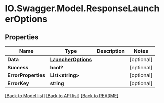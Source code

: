 # IO.Swagger.Model.ResponseLauncherOptions
## Properties

Name | Type | Description | Notes
------------ | ------------- | ------------- | -------------
**Data** | [**LauncherOptions**](LauncherOptions.md) |  | [optional] 
**Success** | **bool?** |  | [optional] 
**ErrorProperties** | **List&lt;string&gt;** |  | [optional] 
**ErrorKey** | **string** |  | [optional] 

[[Back to Model list]](../README.md#documentation-for-models) [[Back to API list]](../README.md#documentation-for-api-endpoints) [[Back to README]](../README.md)

